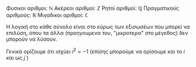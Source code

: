 Φυσικοι αριθμοι: $\mathbb{N}$
Ακέρεοι αριθμοί: $\mathbb{Z}$ 
Ρητοί αριθμοί: $\mathbb{Q}$
Πραγματικούς αριθμούς: $\mathbb{R}$
Μιγαδικοι αριθμοί: $\mathbb{C}$

Η λογική στο κάθε σύνολο είναι στο εύρως των εξισωσέων που μπορεί να επιλύση, όπου τα άλλα (προηγουμενα του, "μικροτερα" στο μέγεθος) δεν μπορούν να λύσουν.

Γενικά ορίζουμε ότι ισχύει $i^2 = -1$ (επίσης μπορούμε να ορίσουμε και το $i$ και ως $j$ )

